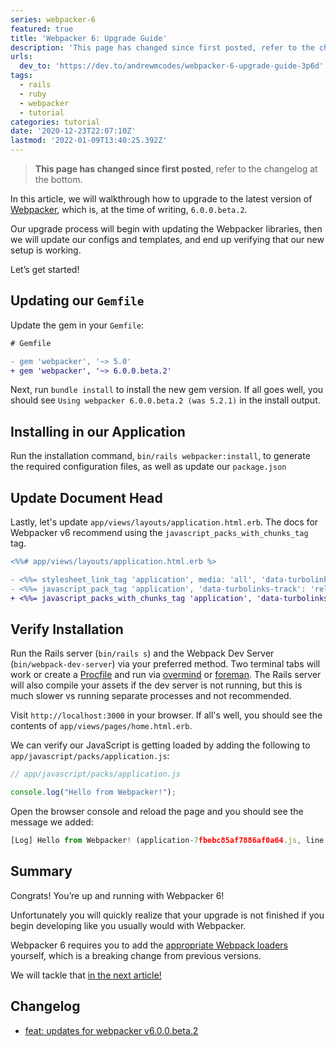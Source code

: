```yaml
---
series: webpacker-6
featured: true
title: 'Webpacker 6: Upgrade Guide'
description: 'This page has changed since first posted, refer to the changelog at the bottom.   In this article, w...'
urls:
  dev_to: 'https://dev.to/andrewmcodes/webpacker-6-upgrade-guide-3p6d'
tags:
  - rails
  - ruby
  - webpacker
  - tutorial
categories: tutorial
date: '2020-12-23T22:07:10Z'
lastmod: '2022-01-09T13:40:25.392Z'
---
```


> **This page has changed since first posted**, refer to the changelog at the bottom.

In this article, we will walkthrough how to upgrade to the latest version of [Webpacker][1], which is, at the time of writing, `6.0.0.beta.2`.

Our upgrade process will begin with updating the Webpacker libraries, then we will update our configs and templates, and end up verifying that our new setup is working.

Let’s get started!

## Updating our `Gemfile`

Update the gem in your `Gemfile`:

```diff
# Gemfile

- gem 'webpacker', '~> 5.0'
+ gem 'webpacker', '~> 6.0.0.beta.2'
```

Next, run `bundle install` to install the new gem version. If all goes well, you should see `Using webpacker 6.0.0.beta.2 (was 5.2.1)` in the install output.

## Installing in our Application

Run the installation command, `bin/rails webpacker:install`, to generate the required configuration files, as well as update our `package.json`

## Update Document Head

Lastly, let's update `app/views/layouts/application.html.erb`. The docs for Webpacker v6 recommend using the `javascript_packs_with_chunks_tag` tag.

```diff
<%%# app/views/layouts/application.html.erb %>

- <%%= stylesheet_link_tag 'application', media: 'all', 'data-turbolinks-track': 'reload' %>
- <%%= javascript_pack_tag 'application', 'data-turbolinks-track': 'reload' %>
+ <%%= javascript_packs_with_chunks_tag 'application', 'data-turbolinks-track': 'reload' %>
```

## Verify Installation

Run the Rails server (`bin/rails s`) and the Webpack Dev Server (`bin/webpack-dev-server`) via your preferred method. Two terminal tabs will work or create a [Procfile][2] and run via [overmind][3] or [foreman][4]. The Rails server will also compile your assets if the dev server is not running, but this is much slower vs running separate processes and not recommended.

Visit `http://localhost:3000` in your browser. If all's well, you should see the contents of `app/views/pages/home.html.erb`.

We can verify our JavaScript is getting loaded by adding the following to `app/javascript/packs/application.js`:

```js
// app/javascript/packs/application.js

console.log("Hello from Webpacker!");
```

Open the browser console and reload the page and you should see the message we added:

```js
[Log] Hello from Webpacker! (application-7fbebc85af7886af0a64.js, line 62)
```

## Summary

Congrats! You’re up and running with Webpacker 6!

Unfortunately you will quickly realize that your upgrade is not finished if you begin developing like you usually would with Webpacker.

Webpacker 6 requires you to add the [appropriate Webpack loaders][5] yourself, which is a breaking change from previous versions.

We will tackle that [in the next article!](https://andrewm.codes/posts/webpacker-6/css-loaders/)

## Changelog

- [feat: updates for webpacker v6.0.0.beta.2](https://github.com/andrewmcodes/andrewm-codes-website/pull/11)

[1]: https://github.com/rails/webpacker/releases "Webpacker"
[2]: https://devcenter.heroku.com/articles/procfile
[3]: https://github.com/DarthSim/overmind
[4]: https://github.com/ddollar/foreman
[5]: https://webpack.js.org/loaders/
